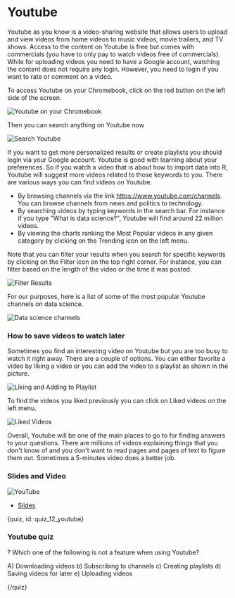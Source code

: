 # Youtube

Youtube as you know is a video-sharing website that allows users to upload and view videos from home videos to music videos, movie trailers, and TV shows. Access to the content on Youtube is free but comes with commercials (you have to only pay to watch videos free of commercials). While for uploading videos you need to have a Google account, watching the content does not require any login. However, you need to login if you want to rate or comment on a video.

To access Youtube on your Chromebook, click on the red button on the left side of the screen.

![Youtube on your Chromebook](images/11_youtube/11_google_youtube_01.png)

Then you can search anything on Youtube now

![Search Youtube](images/11_youtube/11_google_youtube_02.png)

If you want to get more personalized results or create playlists you should login via your Google account. Youtube is good with learning about your preferences. So if you watch a video that is about how to import data into R, Youtube will suggest more videos related to those keywords to you. There are various ways you can find videos on Youtube.

- By browsing channels via the link https://www.youtube.com/channels. You can browse channels from news and politics to technology.
- By searching videos by typing keywords in the search bar. For instance if you type "What is data science?", Youtube will find around 22 million videos.
- By viewing the charts ranking the Most Popular videos in any given category by clicking on the Trending icon on the left menu.

Note that you can filter your results when you search for specific keywords by clicking on the Filter icon on the top right corner. For instance, you can filter based on the length of the video or the time it was posted.

![Filter Results](images/11_youtube/11_google_youtube_03.png)

For our purposes, here is a list of some of the most popular Youtube channels on data science.


![Data science channels](images/11_youtube/11_google_youtube_04.png)


### How to save videos to watch later

Sometimes you find an interesting video on Youtube but you are too busy to watch it right away. There are a couple of options. You can either favorite a video by liking a video or you can add the video to a playlist as shown in the picture. 


![Liking and Adding to Playlist](images/11_youtube/11_google_youtube_05.png)

To find the videos you liked previously you can click on Liked videos on the left menu.


![Liked Videos](images/11_youtube/11_google_youtube_06.png)

Overall, Youtube will be one of the main places to go to for finding answers to your questions. There are millions of videos explaining things that you don't know of and you don't want to read pages and pages of text to figure them out. Sometimes a 5-minutes video does a better job.

### Slides and Video

![YouTube](https://youtu.be/PZmK5tYhDaU)

* [Slides](https://docs.google.com/presentation/d/1-OYJWNoZ5ECP5qHHZjWdOtb14i-AQAB1mq3W0ds3fsA/edit?usp=sharing)

{quiz, id: quiz_12_youtube}

### Youtube quiz

? Which one of the following is not a feature when using Youtube?

A) Downloading videos
b) Subscribing to channels
c) Creating playlists
d) Saving videos for later
e) Uploading videos

{/quiz}
